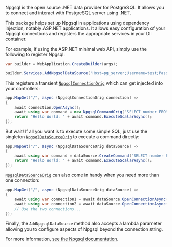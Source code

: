 Npgsql is the open source .NET data provider for PostgreSQL. It allows you to connect and interact with PostgreSQL server using .NET.

This package helps set up Npgsql in applications using dependency injection, notably ASP.NET applications. It allows easy configuration of your Npgsql connections and registers the appropriate services in your DI container.

For example, if using the ASP.NET minimal web API, simply use the following to register Npgsql:

```csharp
var builder = WebApplication.CreateBuilder(args);

builder.Services.AddNpgsqlDataSource("Host=pg_server;Username=test;Password=test;Database=test");
```

This registers a transient [`NpgsqlConnectionOrig`](https://www.npgsql.org/doc/api/Npgsql.NpgsqlConnectionOrig.html) which can get injected into your controllers:

```csharp
app.MapGet("/", async (NpgsqlConnectionOrig connection) =>
{
    await connection.OpenAsync();
    await using var command = new NpgsqlCommandOrig("SELECT number FROM data LIMIT 1", connection);
    return "Hello World: " + await command.ExecuteScalarAsync();
});
```

But wait! If all you want is to execute some simple SQL, just use the singleton [`NpgsqlDataSourceOrig`](https://www.npgsql.org/doc/api/Npgsql.NpgsqlDataSourceOrig.html) to execute a command directly:

```csharp
app.MapGet("/", async (NpgsqlDataSourceOrig dataSource) =>
{
    await using var command = dataSource.CreateCommand("SELECT number FROM data LIMIT 1");
    return "Hello World: " + await command.ExecuteScalarAsync();
});
```

[`NpgsqlDataSourceOrig`](https://www.npgsql.org/doc/api/Npgsql.NpgsqlDataSourceOrig.html) can also come in handy when you need more than one connection:

```csharp
app.MapGet("/", async (NpgsqlDataSourceOrig dataSource) =>
{
    await using var connection1 = await dataSource.OpenConnectionAsync();
    await using var connection2 = await dataSource.OpenConnectionAsync();
    // Use the two connections...
});
```

Finally, the `AddNpgsqlDataSource` method also accepts a lambda parameter allowing you to configure aspects of Npgsql beyond the connection string.

For more information, [see the Npgsql documentation](https://www.npgsql.org/doc/index.html).
